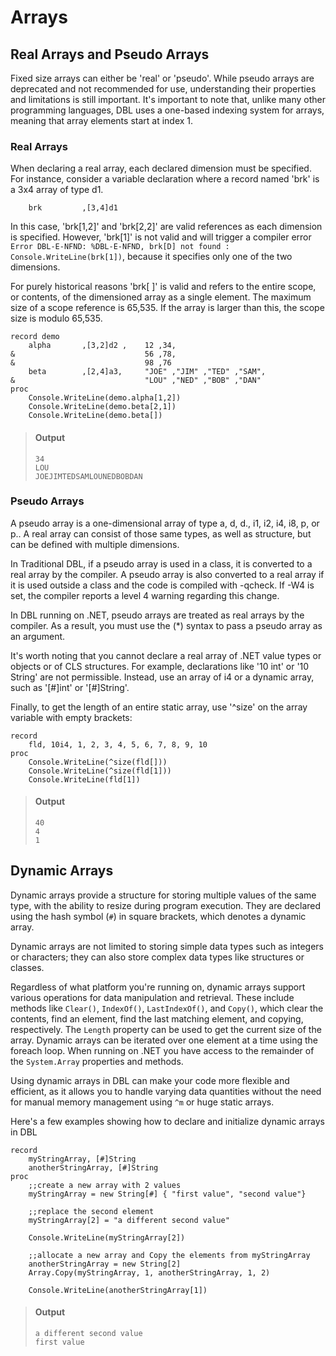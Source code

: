 # Arrays

## Real Arrays and Pseudo Arrays

Fixed size arrays can either be 'real' or 'pseudo'. While pseudo arrays are deprecated and not recommended for use, understanding their properties and limitations is still important. It's important to note that, unlike many other programming languages, DBL uses a one-based indexing system for arrays, meaning that array elements start at index 1.

### Real Arrays

When declaring a real array, each declared dimension must be specified. For instance, consider a variable declaration where a record named 'brk' is a 3x4 array of type d1. 

```dbl,ignore,does_not_compile
    brk         ,[3,4]d1
```

In this case, 'brk[1,2]' and 'brk[2,2]' are valid references as each dimension is specified. However, 'brk[1]' is not valid and will trigger a compiler error `Error DBL-E-NFND: %DBL-E-NFND, brk[D] not found : Console.WriteLine(brk[1])`, because it specifies only one of the two dimensions.

For purely historical reasons 'brk[ ]' is valid and refers to the entire scope, or contents, of the dimensioned array as a single element. The maximum size of a scope reference is 65,535. If the array is larger than this, the scope size is modulo 65,535.


```dbl
record demo
    alpha       ,[3,2]d2 ,    12 ,34,
&                             56 ,78,
&                             98 ,76
    beta        ,[2,4]a3,     "JOE" ,"JIM" ,"TED" ,"SAM",
&                             "LOU" ,"NED" ,"BOB" ,"DAN"
proc
    Console.WriteLine(demo.alpha[1,2])
    Console.WriteLine(demo.beta[2,1])
    Console.WriteLine(demo.beta[])
```

> #### Output
> ```
> 34
> LOU
> JOEJIMTEDSAMLOUNEDBOBDAN
> ```

### Pseudo Arrays

A pseudo array is a one-dimensional array of type a, d, d., i1, i2, i4, i8, p, or p.. A real array can consist of those same types, as well as structure, but can be defined with multiple dimensions.

In Traditional DBL, if a pseudo array is used in a class, it is converted to a real array by the compiler. A pseudo array is also converted to a real array if it is used outside a class and the code is compiled with -qcheck. If -W4 is set, the compiler reports a level 4 warning regarding this change.

In DBL running on .NET, pseudo arrays are treated as real arrays by the compiler. As a result, you must use the (*) syntax to pass a pseudo array as an argument.

It's worth noting that you cannot declare a real array of .NET value types or objects or of CLS structures. For example, declarations like '10 int' or '10 String' are not permissible. Instead, use an array of i4 or a dynamic array, such as '[#]int' or '[#]String'.

Finally, to get the length of an entire static array, use '^size' on the array variable with empty brackets:

```dbl
record
    fld, 10i4, 1, 2, 3, 4, 5, 6, 7, 8, 9, 10
proc
    Console.WriteLine(^size(fld[]))
    Console.WriteLine(^size(fld[1]))
    Console.WriteLine(fld[1])
```

> #### Output
> ```
> 40
> 4
> 1
> ```

## Dynamic Arrays

Dynamic arrays provide a structure for storing multiple values of the same type, with the ability to resize during program execution. They are declared using the hash symbol (`#`) in square brackets, which denotes a dynamic array.

Dynamic arrays are not limited to storing simple data types such as integers or characters; they can also store complex data types like structures or classes. 

Regardless of what platform you're running on, dynamic arrays support various operations for data manipulation and retrieval. These include methods like `Clear()`, `IndexOf()`, `LastIndexOf()`, and `Copy()`, which clear the contents, find an element, find the last matching element, and copying, respectively. The `Length` property can be used to get the current size of the array. Dynamic arrays can be iterated over one element at a time using the foreach loop. When running on .NET you have access to the remainder of the `System.Array` properties and methods.

Using dynamic arrays in DBL can make your code more flexible and efficient, as it allows you to handle varying data quantities without the need for manual memory management using `^m` or huge static arrays.

Here's a few examples showing how to declare and initialize dynamic arrays in DBL

```dbl
record
    myStringArray, [#]String
    anotherStringArray, [#]String
proc
    ;;create a new array with 2 values
    myStringArray = new String[#] { "first value", "second value"}

    ;;replace the second element
    myStringArray[2] = "a different second value"

    Console.WriteLine(myStringArray[2])

    ;;allocate a new array and Copy the elements from myStringArray
    anotherStringArray = new String[2]
    Array.Copy(myStringArray, 1, anotherStringArray, 1, 2)

    Console.WriteLine(anotherStringArray[1])
```

> #### Output
> ```
> a different second value
> first value
> ```


